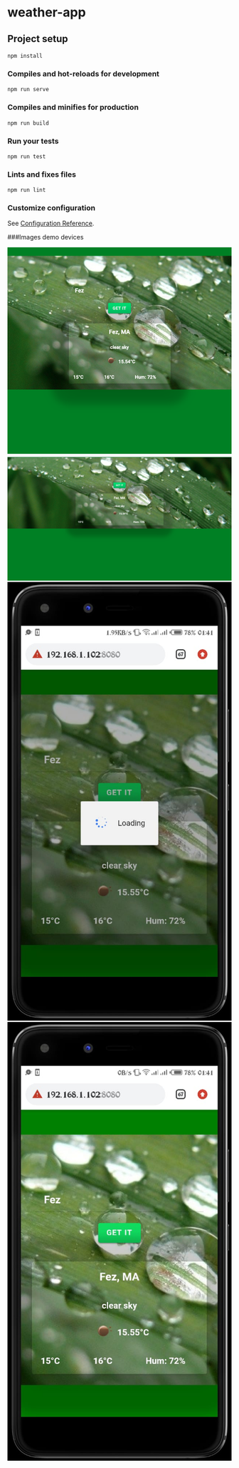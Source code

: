 # weather-app

## Project setup
```
npm install
```

### Compiles and hot-reloads for development
```
npm run serve
```

### Compiles and minifies for production
```
npm run build
```

### Run your tests
```
npm run test
```

### Lints and fixes files
```
npm run lint
```

### Customize configuration
See [Configuration Reference](https://cli.vuejs.org/config/).

###Images demo devices

<img src="./images/pc_demo.png">
<img src="./images/tablet_demo.png">
<img src="./images/phone_demo_1.jpeg">
<img src="./images/phone_demo_2.jpeg">

